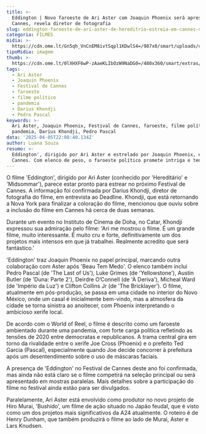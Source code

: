 ```yaml
---
title: >-
  Eddington | Novo faroeste de Ari Aster com Joaquin Phoenix será apresentado em
  Cannes, revela diretor de fotografia
slug: eddington-faroeste-de-ari-aster-de-hereditrio-estreia-em-cannes-diz-membro
categoria: FILMES
midia: >-
  https://cdn.ome.lt/Gn5qh_VnCnEM8ivtSqpl1KDwlS4=/987x0/smart/uploads/conteudo/fotos/hereditario_gViFcrM.jpg
tipoMidia: imagem
thumb: >-
  https://cdn.ome.lt/0lXHXF6wP-zAaeKLIbOzW9NaDG0=/480x360/smart/extras/conteudos/hereditario_MeVIuZP.jpg
tags:
  - Ari Aster
  - Joaquin Phoenix
  - Festival de Cannes
  - faroeste
  - filme político
  - pandemia
  - Darius Khondji
  - Pedro Pascal
keywords: >-
  Ari Aster, Joaquin Phoenix, Festival de Cannes, faroeste, filme político,
  pandemia, Darius Khondji, Pedro Pascal
data: '2025-04-05T22:08:40.134Z'
author: Luana Souza
resumo: >-
  Eddington', dirigido por Ari Aster e estrelado por Joaquin Phoenix, estreia em
  Cannes. Com elenco de peso, o faroeste político promete intriga e tensão.
---
```


O filme 'Eddington', dirigido por Ari Aster (conhecido por 'Hereditário' e 'Midsommar'), parece estar pronto para estrear no próximo Festival de Cannes. A informação foi confirmada por Darius Khondji, diretor de fotografia do filme, em entrevista ao Deadline. Khondji, que está retornando a Nova York para finalizar a coloração do filme, mencionou que ouviu sobre a inclusão do filme em Cannes há cerca de duas semanas.

Durante um evento no Instituto de Cinema de Doha, no Catar, Khondji expressou sua admiração pelo filme: 'Ari me mostrou o filme. É um grande filme, muito interessante. É muito cru e forte, definitivamente um dos projetos mais intensos em que já trabalhei. Realmente acredito que será fantástico.'

'Eddington' traz Joaquin Phoenix no papel principal, marcando outra colaboração com Aster após 'Beau Tem Medo'. O elenco também inclui Pedro Pascal (de 'The Last of Us'), Luke Grimes (de 'Yellowstone'), Austin Butler (de 'Duna: Parte 2'), Deirdre O’Connell (de 'À Deriva'), Micheal Ward (de 'Império da Luz') e Clifton Collins Jr (de 'The Bricklayer'). O filme, atualmente em pós-produção, se passa em uma cidade no interior do Novo México, onde um casal é inicialmente bem-vindo, mas a atmosfera da cidade se torna sinistra ao anoitecer, com Phoenix interpretando o ambicioso xerife local.

De acordo com o World of Reel, o filme é descrito como um faroeste ambientado durante uma pandemia, com forte carga política refletindo as tensões de 2020 entre democratas e republicanos. A trama central gira em torno da rivalidade entre o xerife Joe Cross (Phoenix) e o prefeito Ted Garcia (Pascal), especialmente quando Joe decide concorrer à prefeitura após um desentendimento sobre o uso de máscaras faciais.

A presença de 'Eddington' no Festival de Cannes deste ano foi confirmada, mas ainda não está claro se o filme competirá na seleção principal ou será apresentado em mostras paralelas. Mais detalhes sobre a participação do filme no festival ainda estão para ser divulgados.

Paralelamente, Ari Aster está envolvido como produtor no novo projeto de Hiro Murai, 'Bushido', um filme de ação situado no Japão feudal, que é visto como um dos projetos mais significativos da A24 atualmente. O roteiro é de Henry Dunham, que também produzirá o filme ao lado de Murai, Aster e Lars Knudsen.
